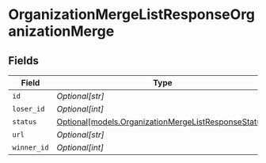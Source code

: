 # OrganizationMergeListResponseOrganizationMerge


## Fields

| Field                                                                                                    | Type                                                                                                     | Required                                                                                                 | Description                                                                                              |
| -------------------------------------------------------------------------------------------------------- | -------------------------------------------------------------------------------------------------------- | -------------------------------------------------------------------------------------------------------- | -------------------------------------------------------------------------------------------------------- |
| `id`                                                                                                     | *Optional[str]*                                                                                          | :heavy_minus_sign:                                                                                       | N/A                                                                                                      |
| `loser_id`                                                                                               | *Optional[int]*                                                                                          | :heavy_minus_sign:                                                                                       | N/A                                                                                                      |
| `status`                                                                                                 | [Optional[models.OrganizationMergeListResponseStatus]](../models/organizationmergelistresponsestatus.md) | :heavy_minus_sign:                                                                                       | N/A                                                                                                      |
| `url`                                                                                                    | *Optional[str]*                                                                                          | :heavy_minus_sign:                                                                                       | N/A                                                                                                      |
| `winner_id`                                                                                              | *Optional[int]*                                                                                          | :heavy_minus_sign:                                                                                       | N/A                                                                                                      |